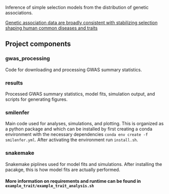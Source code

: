 Inference of simple selection models from the distribution of genetic associations.

[Genetic association data are broadly consistent with stabilizing selection shaping human common diseases and traits](https://doi.org/10.1101/2024.06.19.599789)
## Project components
### gwas_processing
Code for downloading and processing GWAS summary statistics.
### results
Processed GWAS summary statistics, model fits, simulation output, and scripts for generating figures.
### smilenfer
Main code used for analyses, simulations, and plotting. This is organized as a python package and which can be installed by first creating a conda environment with the necessary dependencies `conda env create -f smilenfer.yml`. After activating the environment run `install.sh`. 
### snakemake
Snakemake piplines used for model fits and simulations. After installing the pacakge, this is how model fits are actually performed.

#### More information on requirements and runtime can be found in `example_trait/example_trait_analysis.sh`